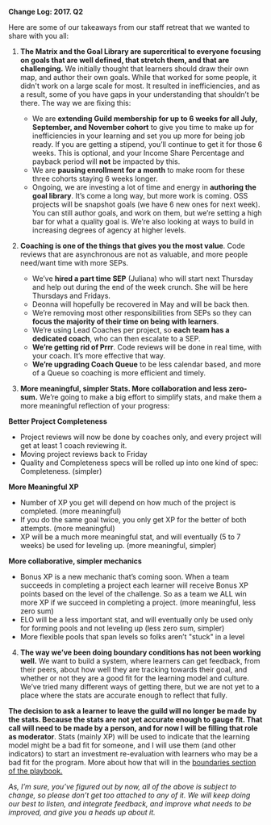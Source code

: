 **Change Log: 2017. Q2**

Here are some of our takeaways from our staff retreat that we wanted to share with you all:

1. **The Matrix and the Goal Library are supercritical to everyone focusing on goals that are well defined, that stretch them, and that are challenging.** We initially thought that learners should draw their own map, and author their own goals. While that worked for some people, it didn't work on a large scale for most. It resulted in inefficiencies, and as a result, some of you have gaps in your understanding that shouldn’t be there. The way we are fixing this:

    - We are **extending Guild membership for up to 6 weeks for all July, September, and November cohort** to give you time to make up for inefficiencies in your learning and set you up more for being job ready. If you are getting a stipend, you’ll continue to get it for those 6 weeks. This is optional, and your Income Share Percentage and payback period will **not** be impacted by this.
    - We are **pausing enrollment for a month** to make room for these three cohorts staying 6 weeks longer.
    - Ongoing, we are investing a lot of time and energy in **authoring the goal library**. It’s come a long way, but more work is coming. OSS projects will be snapshot goals (we have 6 new ones for next week). You can still author goals, and work on them, but we’re setting a high bar for what a quality goal is. We’re also looking at ways to build in increasing degrees of agency at higher levels.


2. **Coaching is one of the things that gives you the most value**. Code reviews that are asynchronous are not as valuable, and more people need/want time with more SEPs.

    - We’ve **hired a part time SEP** (Juliana) who will start next Thursday and help out during the end of the week crunch. She will be here Thursdays and Fridays.
    - Deonna will hopefully be recovered in May and will be back then.
    - We’re removing most other responsibilities from SEPs so they can **focus the majority of their time on being with learners**.
    - We’re using Lead Coaches per project, so **each team has a dedicated coach**, who can then escalate to a SEP.
    - **We’re getting rid of Prrr**. Code reviews will be done in real time, with your coach. It’s more effective that way.
    - **We’re upgrading Coach Queue** to be less calendar based, and more of a Queue so coaching is more efficient and timely.

3. **More meaningful, simpler Stats. More collaboration and less zero-sum.** We’re going to make a big effort to simplify stats, and make them a more meaningful reflection of your progress:

**Better Project Completeness**
- Project reviews will now be done by coaches only, and every project will get at least 1 coach reviewing it.
- Moving project reviews back to Friday
- Quality and Completeness specs will be rolled up into one kind of spec: Completeness. (simpler)

**More Meaningful XP**
- Number of XP you get will depend on how much of the project is completed. (more meaningful)
- If you do the same goal twice, you only get XP for the better of both attempts. (more meaningful)
- XP will be a much more meaningful stat, and will eventually (5 to 7 weeks) be used for leveling up. (more meaningful, simpler)

**More collaborative, simpler mechanics**
- Bonus XP is a new mechanic that’s coming soon. When a team succeeds in completing a project each learner will receive Bonus XP points based on the level of the challenge. So as a team we ALL win more XP if we succeed in completing a project. (more meaningful, less zero sum)
- ELO will be a less important stat, and will eventually only be used only for forming pools and not leveling up (less zero sum, simpler)
- More flexible pools that span levels so folks aren’t "stuck" in a level

4. **The way we’ve been doing boundary conditions has not been working well.** We want to build a system, where learners can get feedback, from their peers, about how well they are tracking towards their goal, and whether or not they are a good fit for the learning model and culture. We’ve tried many different ways of getting there, but we are not yet to a place where the stats are accurate enough to reflect that fully.

**The decision to ask a learner to leave the guild will no longer be made by the stats. Because the stats are not yet accurate enough to gauge fit. That call will need to be made by a person, and for now I will be filling that role as moderator**. Stats (mainly XP) will be used to indicate that the learning model might be a bad fit for someone, and I will use them (and other indicators) to start an investment re-evaluation with learners who may be a bad fit for the program. More about how that will in the [boundaries section of the playbook.](/Game_Manual/Boundaries.md)

_As, I’m sure, you’ve figured out by now, all of the above is subject to change, so please don’t get too attached to any of it. We will keep doing our best to listen, and integrate feedback, and improve what needs to be improved, and give you a heads up about it._
